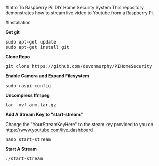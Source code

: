 #Intro To Raspberry Pi: DIY Home Security System
This repository demonstrates how to stream live video to Youtube from a Raspberry Pi.

#Installation

**Get git**
<pre>
sudo apt-get update
sudo apt-get install git
</pre>

**Clone Repo**
<pre>
git clone https://github.com/devonmurphy/PIHomeSecurity
</pre>

**Enable Camera and Expand Filesystem**
<pre>
sudo raspi-config
</pre>

**Uncompress ffmpeg**
<pre>
tar -xvf arm.tar.gz
</pre>

**Add A Stream Key to "start-stream"**


Change the "YourStreamKeyHere" to the steam key provided to you on https://www.youtube.com/live_dashboard
<pre>
nano start-stream
</pre>

**Start A Stream**
<pre>
./start-stream
</pre>
